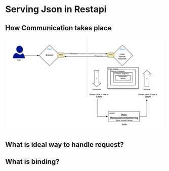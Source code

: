 # Serving Json in Restapi

## How Communication takes place


![How communication takes place](02_rest-api/Arch-api.png?raw=true "How it works?")

## What is ideal way to handle request? 

## What is binding?